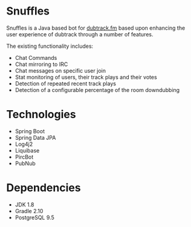 # Snuffles

Snuffles is a Java based bot for [dubtrack.fm](https://www.dubtrack.fm) based upon enhancing the user experience of dubtrack through a number of features.

The existing functionality includes:

* Chat Commands
* Chat mirroring to IRC
* Chat messages on specific user join
* Stat monitoring of users, their track plays and their votes
* Detection of repeated recent track plays
* Detection of a configurable percentage of the room downdubbing

# Technologies

* Spring Boot
* Spring Data JPA
* Log4j2
* Liquibase
* PircBot
* PubNub

# Dependencies

* JDK 1.8
* Gradle 2.10
* PostgreSQL 9.5
